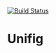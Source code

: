 [![Build Status](https://travis-ci.org/mcparkournet/unifig.svg?branch=master)](https://travis-ci.org/mcparkournet/unifig)

# Unifig
